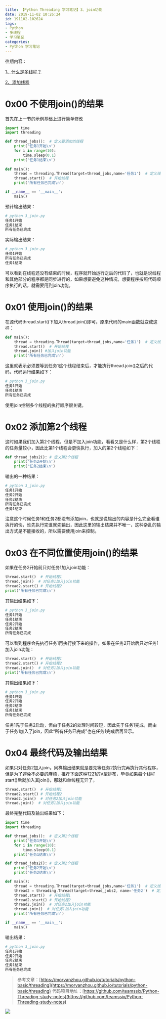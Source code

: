 ```yaml
---
title: 【Python Threading 学习笔记】3、join功能
date: 2019-11-02 10:26:24
id: 191102-102624
tags:
- Python
- 多线程
- 学习笔记
categories:
- Python 学习笔记
---
```

往期内容：

[1、什么是多线程？](https://www.teamssix.com/year/1901031-202253.html)

[2、添加线程](https://www.teamssix.com/year/191101-112015.html)

# 0x00 不使用join()的结果
首先在上一节的示例基础上进行简单修改
<!--more-->
```python
import time
import threading

def thread_jobs():  # 定义要添加的线程
    print('任务1开始\n')
    for i in range(10):
        time.sleep(0.1)
    print('任务1结束\n')
    
def main():
    thread = threading.Thread(target=thread_jobs,name='任务1')  # 定义线程
    thread.start()  # 开始线程
    print('所有任务已完成\n')

if __name__ == '__main__':
    main()
```
预计输出结果：
```bash
# python 3_join.py
任务1开始
任务1结束
所有任务已完成
```
实际输出结果：
```bash
# python 3_join.py
任务1开始
所有任务已完成
任务1结束
```
可以看到在线程还没有结束的时候，程序就开始运行之后的代码了，也就是说线程和其他部分的程序都是同步进行的，如果想要避免这种情况，想要程序按照代码顺序执行的话，就需要用到join功能。
# 0x01 使用join()的结果
在源代码thread.start()下加入thread.join()即可，原来代码的main函数就变成这样：

```python
def main():
    thread = threading.Thread(target=thread_jobs,name='任务1')  # 定义线程
    thread.start()  # 开始线程
    thread.join() #加入join功能
    print('所有任务已完成\n')
```
这里就表示必须要等到任务1这个线程结束后，才能执行thread.join()之后的代码，代码运行结果如下：
```bash
# python 3_join.py
任务1开始
任务1结束
所有任务已完成
```
使用join控制多个线程的执行顺序很关键。
# 0x02 添加第2个线程
这时如果我们加入第2个线程，但是不加入join功能，看看又是什么样，第2个线程的任务量较小，因此比第1个线程会更快执行，加入的第2个线程如下：

```python
def thread_jobs2(): # 定义第2个线程
    print('任务2开始\n')
    print('任务2结束\n')
```
输出的一种结果：
```bash
# python 3_join.py
任务1开始
任务2开始
任务2结束
所有任务已完成
任务1结束
```
注意这个时候任务1和任务2都没有添加join，也就是说输出的内容是什么完全看谁执行的快，谁先执行完谁就先输出，因此这里的输出结果并不唯一，这种杂乱的输出方式是不能接收的，所以需要使用join来控制。
# 0x03 在不同位置使用join()的结果
如果在任务2开始前只对任务1加入join功能：

```python
thread.start()  # 开始线程1
thread.join()  # 对任务1加入join功能
thread2.start() # 开始线程2
print('所有任务已完成\n')
```
其输出结果如下：
```bash
# python 3_join.py
任务1开始
任务1结束
任务2开始
任务2结束
所有任务已完成
```
可以看到程序会先执行任务1再执行接下来的操作，如果在任务2开始后只对任务1加入join功能：
```python
thread.start()  # 开始线程1
thread2.start() # 开始线程2
thread.join()  # 对任务1加入join功能
print('所有任务已完成\n')
```
其输出结果如下：
```bash
# python 3_join.py
任务1开始
任务2开始
任务2结束
任务1结束
所有任务已完成
```
任务1先于任务2启动，但由于任务2的处理时间较短，因此先于任务1完成，而由于任务1加入了join，因此“所有任务已完成”也在任务1完成后再显示。
# 0x04 最终代码及输出结果
如果只对任务2加入join，同样输出结果就是要先等任务2执行完再执行其他程序，但是为了避免不必要的麻烦，推荐下面这种1221的V型排布，毕竟如果每个线程start()后就加入其join()，那就和单线程无异了。

```python
thread.start()  # 开始线程1
thread2.start() # 开始线程2
thread2.join()  # 对任务2加入join功能
thread.join()  # 对任务1加入join功能
```
最终完整代码及输出结果如下：
```python
import time
import threading

def thread_jobs():  # 定义第1个线程
    print('任务1开始\n')
    for i in range(10):
        time.sleep(0.1)
    print('任务1结束\n')

def thread_jobs2(): # 定义第2个线程
    print('任务2开始\n')
    print('任务2结束\n')

def main():
    thread = threading.Thread(target=thread_jobs,name='任务1')  # 定义线程1
    thread2 = threading.Thread(target=thread_jobs2, name='任务2')  # 定义线程2
    thread.start()  # 开始线程1
    thread2.start() # 开始线程2
    thread2.join()  # 对任务2加入join功能
    thread.join()  # 对任务1加入join功能
    print('所有任务已完成\n')

if __name__ == '__main__':
    main()
```
输出结果：
```bash
# python 3_join.py
任务1开始
任务2开始
任务2结束
任务1结束
所有任务已完成
```
>参考文章：[https://morvanzhou.github.io/tutorials/python-basic/threading](https://morvanzhou.github.io/tutorials/python-basic/threading)
>代码项目地址：[https://github.com/teamssix/Python-Threading-study-notes](https://github.com/teamssix/Python-Threading-study-notes)

![](https://cdn.jsdelivr.net/gh/teamssix/BlogImages/imgs/TeamsSix_Subscription_Logo2.png)